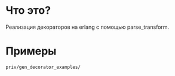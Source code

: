 # Что это?

Реализация декораторов на erlang с помощью parse_transform.

# Примеры

    priv/gen_decorator_examples/
